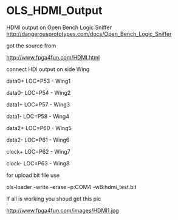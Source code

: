# OLS_HDMI_Output
HDMI output on Open Bench Logic Sniffer
http://dangerousprototypes.com/docs/Open_Bench_Logic_Sniffer

got the source from

http://www.fpga4fun.com/HDMI.html

connect HDI output on side Wing 

data0+ LOC=P53 - Wing1

data0- LOC=P54 - Wing2

data1+ LOC=P57 - Wing3

data1- LOC=P58 - Wing4

data2+ LOC=P60 - Wing5

data2- LOC=P61 - Wing6

clock+ LOC=P62 - Wing7

clock- LOC=P63 - Wing8

for upload bit file use 

ols-loader -write -erase -p:COM4 -wB:hdmi_test.bit

If all is working you shoud get this pic

http://www.fpga4fun.com/images/HDMI1.jpg
